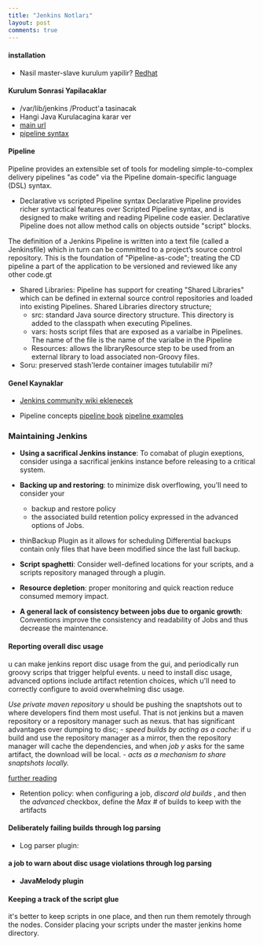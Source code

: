 ```yaml
---
title: "Jenkins Notları"
layout: post
comments: true
---
```


#### installation

* Nasil master-slave kurulum yapilir?
[Redhat](http://mirrors.jenkins.io/redhat-stable)

#### Kurulum Sonrasi Yapilacaklar

* /var/lib/jenkins /Product'a tasinacak
* Hangi Java Kurulacagina karar ver
* [main url](http://192.168.122.234:8080/)
* [pipeline syntax](http://192.168.122.234:8080/pipeline-syntax/)

#### Pipeline

Pipeline provides an extensible set of tools for modeling simple-to-complex
delivery pipelines "as code" via the Pipeline domain-specific language (DSL)
syntax.

* Declarative vs scripted Pipeline syntax
Declarative Pipeline provides richer syntactical features over Scripted Pipeline
syntax, and is designed to make writing and reading Pipeline code easier.
Declarative Pipeline does not allow method calls on objects outside "script"
blocks.

The definition of a Jenkins Pipeline is written into a text file (called a
Jenkinsfile) which in turn can be committed to a project’s source control
repository. This is the foundation of "Pipeline-as-code"; treating the CD
pipeline a part of the application to be versioned and reviewed like any other
code.gt

* Shared Libraries: Pipeline has support for creating "Shared Libraries" which
  can be defined in external source control repositories and loaded into
  existing Pipelines. Shared Libraries directory structure;
  * src: standard Java source directory structure. This directory is added to
    the classpath when executing Pipelines.
  * vars: hosts script files that are exposed as a varialbe in Pipelines. The
    name of the file is the name of the varialbe in the Pipeline
  * Resources: allows the libraryResource step to be used from an external
    library to load associated non-Groovy files.
* Soru: preserved stash'lerde container images tutulabilir mi?

#### Genel Kaynaklar

* [Jenkins community wiki eklenecek](https://wiki.jenkins.io/display/JENKINS/)

* Pipeline concepts
[pipeline book](https://www.jenkins.io/doc/book/pipeline/syntax/#agent)
[pipeline examples](https://www.jenkins.io/doc/pipeline/examples/)

[//]: # (Using  Jenkinsfile)

### Maintaining Jenkins

* **Using a sacrifical Jenkins instance**:
To comabat of plugin exeptions, consider usinga a sacrifical jenkins instance
before releasing to a critical system.

* **Backing up and restoring**:
to minimize disk overflowing,  you'll need to consider your
  * backup and restore policy
  * the associated build retention policy
expressed in the advanced options of Jobs.
* thinBackup Plugin as it allows for scheduling
Differential backups contain only files that have been modified since the last
full backup.

* **Script spaghetti**:
Consider well-defined locations for your scripts, and a scripts repository
managed through a plugin.

* **Resource depletion**: proper monitoring and quick reaction reduce consumed
  memory impact.

* **A general lack of consistency between jobs due to organic growth**:
Conventions improve the consistency and readability of Jobs and thus decrease
the maintenance.

#### Reporting overall disc usage

u can make jenkins report disc usage from the gui, and periodically run groovy
scrips that trigger helpful events.
u need to install disc usage, advanced options include artifact retention
choices, which u'll need to correctly configure to avoid overwhelming disc
usage.

*Use private maven repository*
u should be pushing the snaptshots out to  where developers find them most
useful. That is not jenkins but a maven repository or a repository manager such
as nexus. that has significant advantages over dumping to disc;
    - *speed builds by acting as a cache*: if u build and use the repository
      manager as a mirror, then the repository manager will cache the
      dependencies, and when *job y* asks  for the same artifact, the download
      will be local.
    - *acts as a mechanism to share snaptshots locally.*

[further reading](http://maven.apache.org/repository-management.html)

* Retention policy: when configuring a job, *discard old builds* , and then the
  *advanced* checkbox, define the *Max #* of builds to keep with the artifacts

#### Deliberately failing builds through log parsing

* Log parser plugin:

[//]: # (nvim server mode gelistirme notlarina eklenecek)
[//]: # (http://groovy-lang.org)
[//]: # (http://www.sakaiproject.org)

#### a job to warn about disc usage violations through log parsing

* **JavaMelody plugin**

#### Keeping a track of the script glue

it's better to keep scripts in one place, and then run them remotely through
the nodes. Consider placing your scripts under the master jenkins home
directory.

[//]: # (**Scriptler Plugin**)
[//]: # (Config File Provider)
[//]: # (
Recommended plugins
Folders
OWASP Markup Formatter
Build
Timeout
Credentials
Binding
Timestamper
Workspace
Cleanup
Ant
Gradle
Pipeline
GitHub
Branch
Source
Pipeline: GitHub Groovy Libraries
Pipeline:
Stage
View
Git
SSH Build Agents
Matrix
Authorization
Strategy
PAM
Authentication
LDAP
Email
Extension
Mailer)

